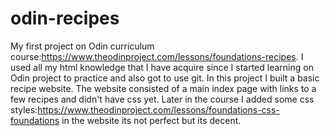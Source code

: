 # odin-recipes

My first project on Odin curriculum course:https://www.theodinproject.com/lessons/foundations-recipes.
I used all my html knowledge that I have acquire since I started learning on Odin project to practice and also got to use git. In this project I built a basic recipe website. The website consisted of a main index page with links to a few recipes and didn't have css yet. Later in the course I added some css styles:https://www.theodinproject.com/lessons/foundations-css-foundations in the website its not perfect but its decent.
